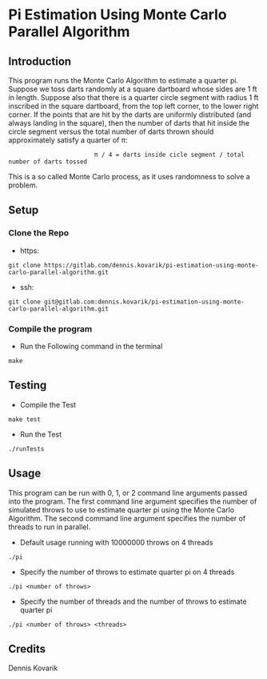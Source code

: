 # Pi Estimation Using Monte Carlo Parallel Algorithm

## Introduction
This program runs the Monte Carlo Algorithm to estimate a quarter pi. Suppose we toss darts randomly at a square dartboard whose sides are 1 ft in length. Suppose also that there is a quarter circle segment with radius 1 ft inscribed in the square dartboard, from the top left corner, to the lower right corner. If the points that are hit by the darts are uniformly distributed (and always landing in the square), then the number of darts that hit inside the circle segment versus the total number of darts thrown should approximately satisfy a quarter of π: 
```
                        π / 4 = darts inside cicle segment / total number of darts tossed
```

This is a so called Monte Carlo process, as it uses randomness to solve a problem.

## Setup

### Clone the Repo
* https: 
```
git clone https://gitlab.com/dennis.kovarik/pi-estimation-using-monte-carlo-parallel-algorithm.git
```
* ssh:
```
git clone git@gitlab.com:dennis.kovarik/pi-estimation-using-monte-carlo-parallel-algorithm.git
```

### Compile the program
* Run the Following command in the terminal
```
make
```

## Testing
* Compile the Test
```
make test
```

* Run the Test
```
./runTests
```

## Usage
This program can be run with 0, 1, or 2 command line arguments passed into the program. The first command line argument specifies the number of simulated throws to use to estimate quarter pi using the Monte Carlo Algorithm. The second command line argument specifies the number of threads to run in parallel.
* Default usage running with 10000000 throws on 4 threads 
```
./pi
```
* Specify the number of throws to estimate quarter pi on 4 threads
```
./pi <number of throws>
```
* Specify the number of threads and the number of throws to estimate quarter pi
```
./pi <number of throws> <threads>
```

## Credits
Dennis Kovarik

